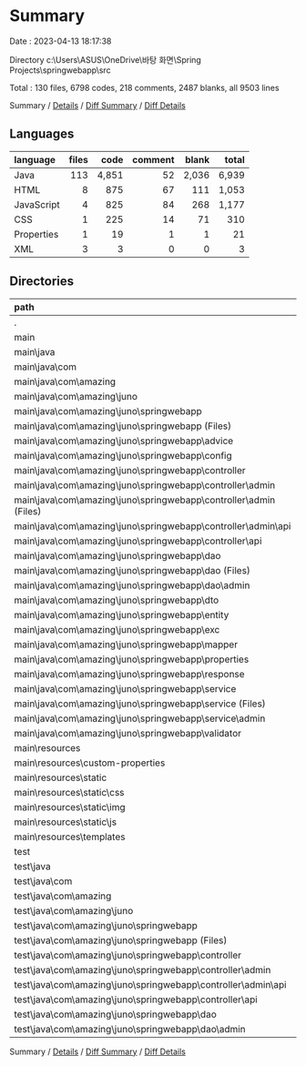 # Summary

Date : 2023-04-13 18:17:38

Directory c:\\Users\\ASUS\\OneDrive\\바탕 화면\\Spring Projects\\springwebapp\\src

Total : 130 files,  6798 codes, 218 comments, 2487 blanks, all 9503 lines

Summary / [Details](details.md) / [Diff Summary](diff.md) / [Diff Details](diff-details.md)

## Languages
| language | files | code | comment | blank | total |
| :--- | ---: | ---: | ---: | ---: | ---: |
| Java | 113 | 4,851 | 52 | 2,036 | 6,939 |
| HTML | 8 | 875 | 67 | 111 | 1,053 |
| JavaScript | 4 | 825 | 84 | 268 | 1,177 |
| CSS | 1 | 225 | 14 | 71 | 310 |
| Properties | 1 | 19 | 1 | 1 | 21 |
| XML | 3 | 3 | 0 | 0 | 3 |

## Directories
| path | files | code | comment | blank | total |
| :--- | ---: | ---: | ---: | ---: | ---: |
| . | 130 | 6,798 | 218 | 2,487 | 9,503 |
| main | 112 | 4,910 | 217 | 1,809 | 6,936 |
| main\\java | 95 | 2,963 | 51 | 1,358 | 4,372 |
| main\\java\\com | 95 | 2,963 | 51 | 1,358 | 4,372 |
| main\\java\\com\\amazing | 95 | 2,963 | 51 | 1,358 | 4,372 |
| main\\java\\com\\amazing\\juno | 95 | 2,963 | 51 | 1,358 | 4,372 |
| main\\java\\com\\amazing\\juno\\springwebapp | 95 | 2,963 | 51 | 1,358 | 4,372 |
| main\\java\\com\\amazing\\juno\\springwebapp (Files) | 1 | 24 | 0 | 10 | 34 |
| main\\java\\com\\amazing\\juno\\springwebapp\\advice | 2 | 89 | 0 | 40 | 129 |
| main\\java\\com\\amazing\\juno\\springwebapp\\config | 2 | 17 | 0 | 14 | 31 |
| main\\java\\com\\amazing\\juno\\springwebapp\\controller | 10 | 481 | 2 | 209 | 692 |
| main\\java\\com\\amazing\\juno\\springwebapp\\controller\\admin | 9 | 458 | 2 | 199 | 659 |
| main\\java\\com\\amazing\\juno\\springwebapp\\controller\\admin (Files) | 3 | 218 | 2 | 82 | 302 |
| main\\java\\com\\amazing\\juno\\springwebapp\\controller\\admin\\api | 6 | 240 | 0 | 117 | 357 |
| main\\java\\com\\amazing\\juno\\springwebapp\\controller\\api | 1 | 23 | 0 | 10 | 33 |
| main\\java\\com\\amazing\\juno\\springwebapp\\dao | 23 | 571 | 33 | 275 | 879 |
| main\\java\\com\\amazing\\juno\\springwebapp\\dao (Files) | 16 | 506 | 33 | 235 | 774 |
| main\\java\\com\\amazing\\juno\\springwebapp\\dao\\admin | 7 | 65 | 0 | 40 | 105 |
| main\\java\\com\\amazing\\juno\\springwebapp\\dto | 12 | 356 | 6 | 187 | 549 |
| main\\java\\com\\amazing\\juno\\springwebapp\\entity | 10 | 407 | 0 | 191 | 598 |
| main\\java\\com\\amazing\\juno\\springwebapp\\exc | 4 | 70 | 0 | 35 | 105 |
| main\\java\\com\\amazing\\juno\\springwebapp\\mapper | 7 | 65 | 0 | 36 | 101 |
| main\\java\\com\\amazing\\juno\\springwebapp\\properties | 1 | 10 | 0 | 4 | 14 |
| main\\java\\com\\amazing\\juno\\springwebapp\\response | 1 | 32 | 0 | 13 | 45 |
| main\\java\\com\\amazing\\juno\\springwebapp\\service | 18 | 629 | 0 | 243 | 872 |
| main\\java\\com\\amazing\\juno\\springwebapp\\service (Files) | 6 | 253 | 0 | 99 | 352 |
| main\\java\\com\\amazing\\juno\\springwebapp\\service\\admin | 12 | 376 | 0 | 144 | 520 |
| main\\java\\com\\amazing\\juno\\springwebapp\\validator | 4 | 212 | 10 | 101 | 323 |
| main\\resources | 17 | 1,947 | 166 | 451 | 2,564 |
| main\\resources\\custom-properties | 1 | 19 | 1 | 1 | 21 |
| main\\resources\\static | 8 | 1,053 | 98 | 339 | 1,490 |
| main\\resources\\static\\css | 1 | 225 | 14 | 71 | 310 |
| main\\resources\\static\\img | 3 | 3 | 0 | 0 | 3 |
| main\\resources\\static\\js | 4 | 825 | 84 | 268 | 1,177 |
| main\\resources\\templates | 8 | 875 | 67 | 111 | 1,053 |
| test | 18 | 1,888 | 1 | 678 | 2,567 |
| test\\java | 18 | 1,888 | 1 | 678 | 2,567 |
| test\\java\\com | 18 | 1,888 | 1 | 678 | 2,567 |
| test\\java\\com\\amazing | 18 | 1,888 | 1 | 678 | 2,567 |
| test\\java\\com\\amazing\\juno | 18 | 1,888 | 1 | 678 | 2,567 |
| test\\java\\com\\amazing\\juno\\springwebapp | 18 | 1,888 | 1 | 678 | 2,567 |
| test\\java\\com\\amazing\\juno\\springwebapp (Files) | 5 | 725 | 1 | 260 | 986 |
| test\\java\\com\\amazing\\juno\\springwebapp\\controller | 7 | 621 | 0 | 206 | 827 |
| test\\java\\com\\amazing\\juno\\springwebapp\\controller\\admin | 6 | 594 | 0 | 195 | 789 |
| test\\java\\com\\amazing\\juno\\springwebapp\\controller\\admin\\api | 6 | 594 | 0 | 195 | 789 |
| test\\java\\com\\amazing\\juno\\springwebapp\\controller\\api | 1 | 27 | 0 | 11 | 38 |
| test\\java\\com\\amazing\\juno\\springwebapp\\dao | 6 | 542 | 0 | 212 | 754 |
| test\\java\\com\\amazing\\juno\\springwebapp\\dao\\admin | 6 | 542 | 0 | 212 | 754 |

Summary / [Details](details.md) / [Diff Summary](diff.md) / [Diff Details](diff-details.md)